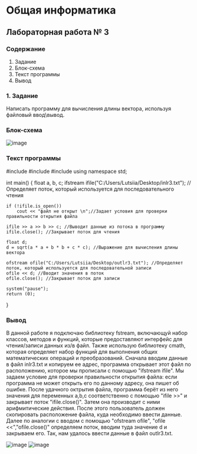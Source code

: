 # Общая информатика

## Лабораторная работа № 3

### Содержание

1. Задание
2. Блок-схема
3. Текст программы
4. Вывод

### 1. Задание
Написать программу для вычисления длины вектора, используя файловый ввод\вывод.
### Блок-схема
![image](https://user-images.githubusercontent.com/99655198/172989911-83a366c8-63ad-40f9-a8db-a94abeddf4ee.png)

### Текст программы


#include <iostream>
#include <fstream> 
#include <cmath> 
using namespace std;

int main()
{
	float a, b, c; 
	ifstream ifile("C:/Users/Lutsiia/Desktop/inlr3.txt"); //Определяет поток, который используется для последовательного чтения

	if (!ifile.is_open())
		cout << "файл не открыт \n";//Задает условия для проверки правильности открытия файла

	ifile >> a >> b >> c; //Выводит данные из потока в программу
	ifile.close(); //Закрывает поток для чтения

	float d;
	d = sqrt(a * a + b * b + c * c); //Выражение для вычисления длины вектора

	ofstream ofile("C:/Users/Lutsiia/Desktop/outlr3.txt"); //Определяет поток, который используется для последовательной записи 
	ofile << d; //Вводит значения в поток
	ofile.close(); //Закрывает поток для записи

	system("pause"); 
	return (0); 
}
  
 ### Вывод
  В данной работе я подключаю библиотеку fstream, включающуй набор классов, методов и функций, которые предоставляют интерфейс для чтения/записи данных из/в файл. Также использую библиотеку cmath, которая определяет набор функций для выполнения общих математических операций и преобразований. 
  Сначала вводим данные в файл inlr3.txt и копируем ее адрес, программа открывает этот файл по расположению, которое мы прописали с помощью "ifstream ifile". Мы задаем условие для проверки правильности открытия файла: если программа не может открыть его по данному адресу, она пишет об ошибке. После удачного октрытия файла, программа берёт из него значения для переменных a,b,c соответственно с помощью "ifile >>" и закрывает поток "ifile.close()". Затем она производит с ними арифмитические действия.  После этого пользователь должен скопировать расположение файла, куда необходимо ввести данные. Далее по аналогии с вводом с помощью "ofstream ofile", "ofile <<","ofile.close()" определяем поток, вводим туда значение d и закрываем его. Так, нам удалось ввести данные в файл outlr3.txt.
  
  ![image](https://user-images.githubusercontent.com/99655198/172991755-c889515b-6840-4e5d-9a63-ce8413c618d2.png)
  ![image](https://user-images.githubusercontent.com/99655198/172991965-10b8d078-2613-4381-94ff-993df7eb1971.png)


  
